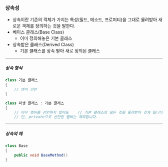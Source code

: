 ### 상속성
- 상속이란 기존의 객체가 가지는 특성(필드, 메소드, 프로퍼티)을 그대로 물려받아 새로운 객체를 정의하는 것을 말한다.
- 베이스 클래스(Base Class)
	- 이미 정의해놓은 기본 클래스
- 상속받은 클래스(Derived Class)
	- 기본 클래스를 상속 받아 새로 정의된 클래스
---
##### 상속 형식
```C#
class 기본 클래스
{
    // 멤버 선언
}

class 파생 클래스 : 기본 클래스
{
    // 아무 멤버를 선언하지 않아도    // 기본 클래스의 모든 것을 물려받아 갖게 됩니다.
    // 단, private으로 선언된 멤버는 제외입니다.

```
---
##### 상속의 예
```C#
class Base
{
	public void BaseMethod()
}
```